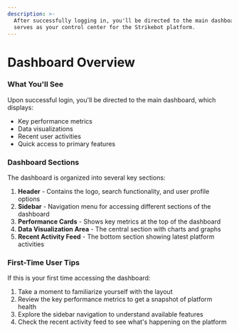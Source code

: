 ```yaml
---
description: >-
  After successfully logging in, you'll be directed to the main dashboard which
  serves as your control center for the Strikebot platform.
---
```


# Dashboard Overview

### What You'll See

Upon successful login, you'll be directed to the main dashboard, which displays:

* Key performance metrics
* Data visualizations
* Recent user activities
* Quick access to primary features

### Dashboard Sections

The dashboard is organized into several key sections:

1. **Header** - Contains the logo, search functionality, and user profile options
2. **Sidebar** - Navigation menu for accessing different sections of the dashboard
3. **Performance Cards** - Shows key metrics at the top of the dashboard
4. **Data Visualization Area** - The central section with charts and graphs
5. **Recent Activity Feed** - The bottom section showing latest platform activities

### First-Time User Tips

If this is your first time accessing the dashboard:

1. Take a moment to familiarize yourself with the layout
2. Review the key performance metrics to get a snapshot of platform health
3. Explore the sidebar navigation to understand available features
4. Check the recent activity feed to see what's happening on the platform
